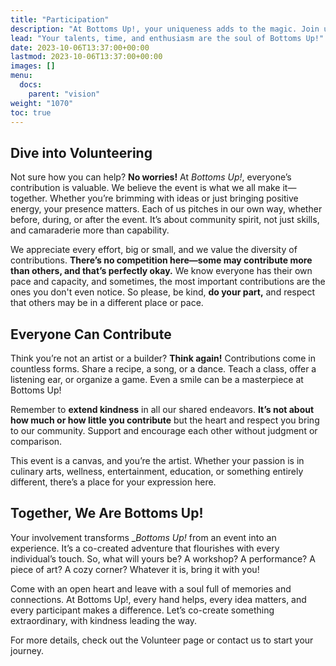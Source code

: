 ```yaml
---
title: "Participation"
description: "At Bottoms Up!, your uniqueness adds to the magic. Join us in creating an unforgettable event!"
lead: "Your talents, time, and enthusiasm are the soul of Bottoms Up!"
date: 2023-10-06T13:37:00+00:00
lastmod: 2023-10-06T13:37:00+00:00
images: []
menu: 
  docs:
    parent: "vision"
weight: "1070"
toc: true
---
```


## Dive into Volunteering

Not sure how you can help? **No worries!** At _Bottoms Up!_, everyone’s contribution is valuable. We believe the event is what we all make it—together. Whether you’re brimming with ideas or just bringing positive energy, your presence matters. Each of us pitches in our own way, whether before, during, or after the event. It’s about community spirit, not just skills, and camaraderie more than capability.

We appreciate every effort, big or small, and we value the diversity of contributions. **There’s no competition here—some may contribute more than others, and that’s perfectly okay.** We know everyone has their own pace and capacity, and sometimes, the most important contributions are the ones you don't even notice. So please, be kind, **do your part,** and respect that others may be in a different place or pace.

## Everyone Can Contribute

Think you’re not an artist or a builder? **Think again!** Contributions come in countless forms. Share a recipe, a song, or a dance. Teach a class, offer a listening ear, or organize a game. Even a smile can be a masterpiece at Bottoms Up!

Remember to **extend kindness** in all our shared endeavors. **It’s not about how much or how little you contribute** but the heart and respect you bring to our community. Support and encourage each other without judgment or comparison.

This event is a canvas, and you’re the artist. Whether your passion is in culinary arts, wellness, entertainment, education, or something entirely different, there’s a place for your expression here.

## Together, We Are Bottoms Up!

Your involvement transforms __Bottoms Up!_ from an event into an experience. It’s a co-created adventure that flourishes with every individual’s touch. So, what will yours be? A workshop? A performance? A piece of art? A cozy corner? Whatever it is, bring it with you!

Come with an open heart and leave with a soul full of memories and connections. At Bottoms Up!, every hand helps, every idea matters, and every participant makes a difference. Let’s co-create something extraordinary, with kindness leading the way.

For more details, check out the Volunteer page or contact us to start your journey.
